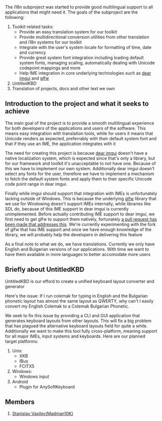 The i18n subproject was started to provide good multilingual support to all applications that might need it. The goals of the subproject are the following:
1. Toolkit related tasks:
   - Provide an easy translation system for our toolkit
   - Provide multidirectional conversion utilities from other translation and i18n systems for our toolkit
   - Integrate with the user's system locale for formatting of time, date and currency
   - Provide great system font integration including loading default system fonts, managing scaling, automatically dealing with Unicode codepoint mappings
     and more
   - Help IME integration in core underlying technologies such as [dear imgui](https://github.com/ocornut/imgui) and [glfw](https://github.com/glfw/glfw)
1. UntitledKBD
1. Translation of projects, docs and other text we own

## Introduction to the project and what it seeks to achieve
The main goal of the project is to provide a smooth multilingual experience for both developers of the applications and users of the software. This means
easy integration with translation tools, while for users it means that Unicode renders as expected, preferrably with their default system font and that if
they use an IME, the application integrates with it

The need for creating this project is because [dear imgui](https://github.com/ocornut/imgui) doesn't have a native localization system, which is expected
since that's only a library, but for our framework and toolkit it's unacceptable to not have one. Because of this we have to implement our own system.
Additionally dear imgui doesn't select any fonts for the user, therefore we have to implement a mechanism to fetch the default system fonts and apply them
to their specific Unicode code point range in dear imgui. 

Finally while imgui should support that integration with IMEs is unfortunately lacking outside of Windows. This is because the underlying 
[glfw](https://github.com/glfw/glfw) library that we use for Windowing doesn't support IMEs internally, while libraries like SDL do, because of this 
IME support in dear imgui is currently unimplemented. Before actually contributing IME support to dear imgui, we first need to get glfw to support them
natively, fortunately [a pull request has been made that addresses this](https://github.com/glfw/glfw/pull/2130). We're currently experimenting with the
fork of glfw that has IME support and once we have enough knowledge of the library, we will probably help the developers in delivering this feature

As a final note to what we do, we have translations. Currently we only have English and Bulgarian versions of our applications. With time we want to have
them available in more languages to better accomodate more users

## Briefly about UntitledKBD
UntitledKBD is our efford to create a unified keyboard layout converter and generator

Here's the issue: If I run colemak for typing in English and the Bulgarian phonetic layout has almost the same layout as QWERTY, why can't I easily convert
my English Colemak to a Colemak Bulgarian Phonetic. 

We seek to fix this issue by providing a CLI and GUI application that generates keyboard layouts from other layouts. This will fix a big problem that has
plagued the alternative keyboard layouts field for quite a while. Additionally we want to make this tool fully cross-platform, meaning support for all
major IMEs, input systems and keyboards. Here are our planned target platforms:
1. Unix:
   - XKB
   - IBus
   - FCITX5
1. Windows:
   - Windows input
1. Android
   - Plugin for AnySoftKeyboard

## Members
1. [Stanislav Vasilev(Madman10K)](https://github.com/Madman10K)

